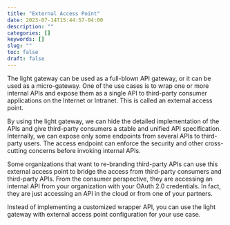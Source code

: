 ```yaml
---
title: "External Access Point"
date: 2023-07-14T15:44:57-04:00
description: ""
categories: []
keywords: []
slug: ""
toc: false
draft: false
---
```


The light gateway can be used as a full-blown API gateway, or it can be used as a micro-gateway. One of the use cases is to wrap one or more internal  APIs and expose them as a single API to third-party consumer applications on the Internet or Intranet. This is called an external access point. 

By using the light gateway, we can hide the detailed implementation of the APIs and give third-party consumers a stable and unified API specification. Internally, we can expose only some endpoints from several APIs to third-party users. The access endpoint can enforce the security and other cross-cutting concerns before invoking internal APIs. 

Some organizations that want to re-branding third-party APIs can use this external access point to bridge the access from third-party consumers and third-party APIs. From the consumer perspective, they are accessing an internal API from your organization with your OAuth 2.0 credentials. In fact, they are just accessing an API in the cloud or from one of your partners. 

Instead of implementing a customized wrapper API, you can use the light gateway with external access point configuration for your use case. 

